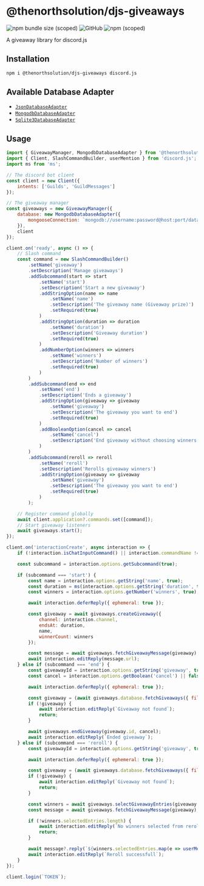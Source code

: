 # @thenorthsolution/djs-giveaways
![npm bundle size (scoped)](https://img.shields.io/bundlephobia/min/@thenorthsolution/djs-giveaways?style=flat-square)
![GitHub](https://img.shields.io/github/license/FalloutStudios/djs?style=flat-square)
![npm (scoped)](https://img.shields.io/npm/v/@thenorthsolution/djs-giveaways?label=Latest%20Version&style=flat-square)

A giveaway library for discord.js

## Installation

```bash
npm i @thenorthsolution/djs-giveaways discord.js
```

## Available Database Adapter

- [`JsonDatabaseAdapter`](https://thenorthsolution.github.io/djs-utils/classes/_thenorthsolution_djs_giveaways.JsonDatapaseAdapter.html)
- [`MongodbDatabaseAdapter`](https://thenorthsolution.github.io/djs-utils/classes/_thenorthsolution_djs_giveaways.MongodbDatabaseAdapter.html)
- [`Sqlite3DatabaseAdapter`](https://thenorthsolution.github.io/djs-utils/classes/_thenorthsolution_djs_giveaways.Sqlite3DatabaseAdapter.html)

## Usage

```js
import { GiveawayManager, MongodbDatabaseAdapter } from '@thenorthsolution/djs-giveaways';
import { Client, SlashCommandBuilder, userMention } from 'discord.js';
import ms from 'ms';

// The discord bot client
const client = new Client({
    intents: ['Guilds', 'GuildMessages']
});

// The giveaway manager
const giveaways = new GiveawayManager({
    database: new MongodbDatabaseAdapter({
        mongooseConnection: `mongodb://username:password@host:port/database`
    }),
    client
});

client.on('ready', async () => {
    // Slash command
    const command = new SlashCommandBuilder()
        .setName('giveaway')
        .setDescription('Manage giveaways')
        .addSubcommand(start => start
            .setName('start')
            .setDescription('Start a new giveaway')
            .addStringOption(name => name
                .setName('name')
                .setDescription('The giveaway name (Giveaway prize)')
                .setRequired(true)
            )
            .addStringOption(duration => duration
                .setName('duration')
                .setDescription('Giveaway duration')
                .setRequired(true)
            )
            .addNumberOption(winners => winners
                .setName('winners')
                .setDescription('Number of winners')
                .setRequired(true)
            )
        )
        .addSubcommand(end => end
            .setName('end')
            .setDescription('Ends a giveaway')
            .addStringOption(giveaway => giveaway
                .setName('giveaway')
                .setDescription('The giveaway you want to end')
                .setRequired(true)
            )
            .addBooleanOption(cancel => cancel
                .setName('cancel')
                .setDescription('End giveaway without choosing winners')
            )
        )
        .addSubcommand(reroll => reroll
            .setName('reroll')
            .setDescription('Rerolls giveaway winners')
            .addStringOption(giveaway => giveaway
                .setName('giveaway')
                .setDescription('The giveaway you want to end')
                .setRequired(true)
            )
        );

    // Register command globally
    await client.application?.commands.set([command]);
    // Start giveaway listeners
    await giveaways.start();
});

client.on('interactionCreate', async interaction => {
    if (!interaction.isChatInputCommand() || interaction.commandName !== 'giveaway' || !interaction.inCachedGuild() || !interaction.channel) return;

    const subcommand = interaction.options.getSubcommand(true);

    if (subcommand === 'start') {
        const name = interaction.options.getString('name', true);
        const duration = ms(interaction.options.getString('duration', true));
        const winners = interaction.options.getNumber('winners', true);

        await interaction.deferReply({ ephemeral: true });

        const giveaway = await giveaways.createGiveaway({
            channel: interaction.channel,
            endsAt: duration,
            name,
            winnerCount: winners
        });

        const message = await giveaways.fetchGiveawayMessage(giveaway);
        await interaction.editReply(message.url);
    } else if (subcommand === 'end') {
        const giveawayId = interaction.options.getString('giveaway', true);
        const cancel = interaction.options.getBoolean('cancel') || false;

        await interaction.deferReply({ ephemeral: true });

        const giveaway = (await giveaways.database.fetchGiveaways({ filter: { messageId: giveawayId } }))[0];
        if (!giveaway) {
            await interaction.editReply(`Giveaway not found`);
            return;
        }

        await giveaways.endGiveaway(giveaway.id, cancel);
        await interaction.editReply(`Ended giveaway`);
    } else if (subcommand === 'reroll') {
        const giveawayId = interaction.options.getString('giveaway', true);

        await interaction.deferReply({ ephemeral: true });

        const giveaway = (await giveaways.database.fetchGiveaways({ filter: { messageId: giveawayId } }))[0];
        if (!giveaway) {
            await interaction.editReply(`Giveaway not found`);
            return;
        }

        const winners = await giveaways.selectGiveawayEntries(giveaway.id, { winnerCount: giveaway.winnerCount, ignoredUsersId: giveaway.winnersEntryId });
        const message = await giveaways.fetchGiveawayMessage(giveaway);

        if (!winners.selectedEntries.length) {
            await interaction.editReply(`No winners selected from reroll`);
            return;
        }

        await message?.reply(`${winners.selectedEntries.map(e => userMention(e.userId)).join('')} won the reroll!`);
        await interaction.editReply(`Reroll successfull`);
    }
});

client.login(`TOKEN`);
```